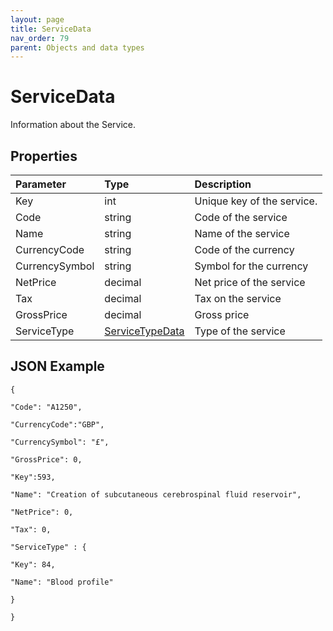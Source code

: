 ```yaml
---
layout: page
title: ServiceData
nav_order: 79
parent: Objects and data types
---
```


# ServiceData

Information about the Service.

## Properties

| Parameter | Type   | Description                                                 |
|:----------|:-------|:------------------------------------------------------------|
| Key | int | Unique key of the service. |
| Code | string | Code of the service |
| Name | string | Name of the service |
| CurrencyCode | string | Code of the currency |
| CurrencySymbol | string | Symbol for the currency |
| NetPrice | decimal | Net price of the service |
| Tax | decimal | Tax on the service |
| GrossPrice | decimal | Gross price |
| ServiceType | [ServiceTypeData](../objects-and-data-types/servicetypedata) | Type of the service |

## JSON Example

```
{

"Code": "A1250",

"CurrencyCode":"GBP",

"CurrencySymbol": "£",

"GrossPrice": 0,

"Key":593,

"Name": "Creation of subcutaneous cerebrospinal fluid reservoir",

"NetPrice": 0,

"Tax": 0,

"ServiceType" : {

"Key": 84,

"Name": "Blood profile"

}

}
```
